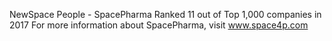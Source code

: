 NewSpace People - SpacePharma Ranked 11 out of Top 1,000 companies in 2017
For more information about SpacePharma, visit www.space4p.com
